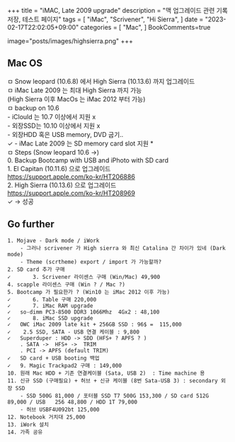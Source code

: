 +++
title = "iMAC, Late 2009 upgrade"
description = "맥 업그레이드 관련 기록 저장, 테스트 페이지"
tags = [
    "iMac",
	"Scrivener",
	"Hi Sierra",
]
date = "2023-02-17T22:02:05+09:00"
categories = [
    "Mac",
]
BookComments=true

image="posts/images/highsierra.png"
+++

## Mac OS
ㅁ Snow leopard (10.6.8) 에서 High Sierra (10.13.6) 까지 업그레이드  
ㅁ iMac Late 2009 는 최대 High Sierra 까지 가능   
	(High Sierra 이후 MacOs 는 iMac 2012 부터 가능)  
ㅁ backup on 10.6  
	- iClould 는 10.7 이상에서 지원 x  
	- 외장SSD는 10.10 이상에서 지원 x  
	- 외장HDD 혹은 USB memory, DVD 굽기..   
	✓	- iMac Late 2009 는 SD memory card slot 지원 *  
ㅁ Steps (Snow leopard 10.6 ->)   
	0. Backup Bootcamp with USB and iPhoto with SD card  
	1. El Capitan (10.11.6) 으로 업그레이드   
		https://support.apple.com/ko-kr/HT206886  
	2. High Sierra (10.13.6) 으로 업그레이드   
		https://support.apple.com/ko-kr/HT208969  
	✓		->  성공  

## Go further  
	1. Mojave - Dark mode / iWork  
		- 그러나 scrivener 가 High sierra 와 최신 Catalina 간 차이가 있네 (Dark mode)  
		- Theme (scrtheme) export / import 가 가능할까?  
	2. SD card 추가 구매  
	✓		3. Scrivener 라이센스 구매 (Win/Mac) 49,900  
	4. scapple 라이센스 구매 (Win ? / Mac ?)  
	5. Bootcamp 가 필요한가 ? (Win10 는 iMac 2012 이후 가능)  
	✓		6. Table 구매 220,000  
	✓		7. iMac RAM upgrade   
	✓	so-dimm PC3-8500 DDR3 1066Mhz  4Gx2 : 48,100   
	✓		8. iMac SSD upgrade   
	✓	OWC iMac 2009 late kit + 256GB SSD : 96$ =  115,000  
	✓	 2.5 SSD, SATA - USB 연결 케이블 : 9,800  
	✓	Superduper : HDD -> SDD (HFS+ ? APFS ? )  
		. SATA ->  HFS+ ->  TRIM   
		. PCI -> APFS (default TRIM)  
	✓	SD card + USB booting 백업  
	✓	9. Magic Trackpad2 구매 : 149,000   
	10. 원래 Mac HDD + 기존 연결케이블 (Sata, USB 2)  : Time machine 용   
	11. 신규 SSD (구매필요) + 허브 + 신규 케이블 (8번 Sata-USB 3) : secondary 외장 SSD  
		- SSD 500G 81,000 / 포터블 SSD T7 500G 153,300 / SD card 512G 89,000 / USB   256 48,800 / HDD 1T 79,000  
		- 허브 USBF4U092bt 125,000  
	12. Notebook 거치대 25,000  
	13. iWork 설치  
	14. 가족 공유  


